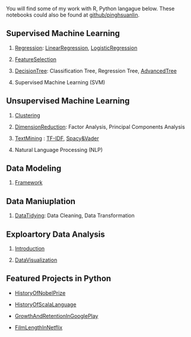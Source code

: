 You will find some of my work with R, Python langague below. These notebooks could also be found at [github/pinghsuanlin](https://github.com/Pinghsuanlin/).
## **Supervised Machine Learning**

1. [Regression](projects/regression/regressionAssumption.md): [LinearRegression](projects/regression/linearRegression.md), [LogisticRegression](projects/regression/logisticRegression.md)

2. [FeatureSelection](projects/featureSelection/featureSelection.md)

3. [DecisionTree](projects/decisionTree.md): Classification Tree, Regression Tree, [AdvancedTree](projects/advancedTree/advancedTree.md)

4. Supervised Machine Learning (SVM)


## **Unsupervised Machine Learning**
1. [Clustering](projects/Clustering/Clustering.md)

2. [DimensionReduction](projects/dimensionReduction/dimensionReduction.md): Factor Analysis, Principal Components Analysis

3. [TextMining](projects/textMining/textMining.md) : [TF-IDF](projects/textMining/tfidf.md), [Spacy&Vader](projects/textMining/spacyVader.md)

4. Natural Language Processing (NLP)


## **Data Modeling**
1. [Framework](projects/dataModeling.md)

## **Data Maniuplation**

1. [DataTidying](projects/dataTidying.md): Data Cleaning, Data Transformation

## **Exploartory Data Analysis**

1. [Introduction](projects/exploratoryDataAnalysis.md)

2. [DataVisualization](projects/datavisual/dataVisualization.md)

## Featured Projects in Python
* [HistoryOfNobelPrize](projects/NobelPrize/NobelPrize.md)

* [HistoryOfScalaLanguage](projects/GithubScala/Scala.md)

* [GrowthAndRetentionInGooglePlay](projects/Android/Android.md)

* [FilmLengthInNetflix](projects/Netflix/Netflix.md)